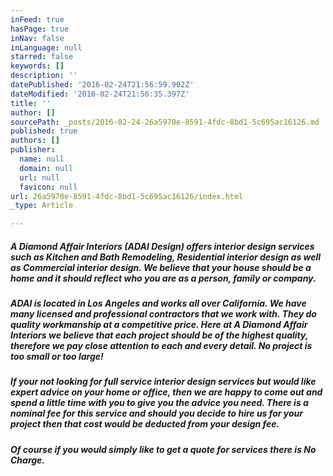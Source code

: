 ```yaml
---
inFeed: true
hasPage: true
inNav: false
inLanguage: null
starred: false
keywords: []
description: ''
datePublished: '2016-02-24T21:56:59.902Z'
dateModified: '2016-02-24T21:56:35.397Z'
title: ''
author: []
sourcePath: _posts/2016-02-24-26a5970e-8591-4fdc-8bd1-5c695ac16126.md
published: true
authors: []
publisher:
  name: null
  domain: null
  url: null
  favicon: null
url: 26a5970e-8591-4fdc-8bd1-5c695ac16126/index.html
_type: Article

---
```

##### A Diamond Affair Interiors (ADAI Design) offers interior design services such as Kitchen and Bath Remodeling, Residential interior design as well as Commercial interior design.  We believe that your house should be a home and it should reflect who you are as a person, family or company.

##### ADAI is located in Los Angeles and works all over California.  We have many licensed and professional contractors that we work with.  They do quality workmanship at a competitive price.  Here at A Diamond Affair Interiors we believe that each project should be of the highest quality, therefore we pay close attention to each and every detail.  No project is too small or too large!  

##### If your not looking for full service interior design services but would like expert advice on your home or office, then we are happy to come out and spend a little time with you to give you the advice you need.  There is a nominal fee for this service and should you decide to hire us for your project then that cost would be deducted from your design fee.  

##### Of course if you would simply like to get a quote for services there is No Charge.
